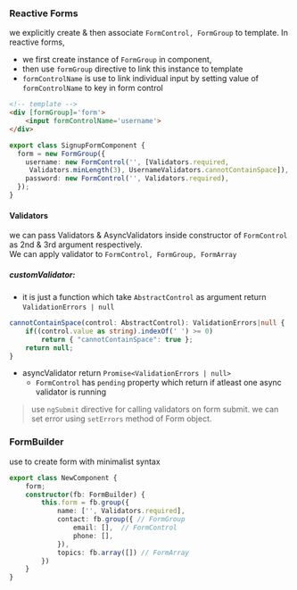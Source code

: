 ### Reactive Forms
we explicitly create & then associate `FormControl, FormGroup` to template.
In reactive forms, 
- we first create instance of `FormGroup` in component, 
- then use `formGroup` directive to link this instance to template 
- `formControlName` is use to link individual input by setting value of `formControlName` to key in form control
```html
<!-- template -->
<div [formGroup]='form'>
	<input formControlName='username'>
</div>
```
```typescript
export class SignupFormComponent {
  form = new FormGroup({
    username: new FormControl('', [Validators.required,
     Validators.minLength(3), UsernameValidators.cannotContainSpace]),
    password: new FormControl('', Validators.required),
  });
}
```

#### Validators
we can pass Validators & AsyncValidators inside constructor of `FormControl` as 2nd & 3rd argument respectively.    
We can apply validator to `FormControl, FormGroup, FormArray `

##### customValidator:
- it is just a function which take `AbstractControl` as argument return `ValidationErrors | null`
```typescript
cannotContainSpace(control: AbstractControl): ValidationErrors|null {
	if((control.value as string).indexOf(' ') >= 0) 
		return { "cannotContainSpace": true };
	return null;
}
```
- asyncValidator return `Promise<ValidationErrors | null>`
	- `FormControl` has `pending` property which return if atleast one async validator is running
     
>use `ngSubmit` directive for calling validators on form submit.
>we can set error using `setErrors` method of Form object.


### FormBuilder
use to create form with minimalist syntax
```typescript
export class NewComponent {
	form;
	constructor(fb: FormBuilder) {
		this.form = fb.group({
			name: ['', Validators.required],
			contact: fb.group({ // FormGroup
				email: [],  // FormControl
				phone: [], 
			}),
			topics: fb.array([]) // FormArray
		})
	}
}
```